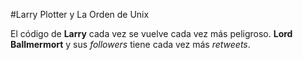 #Larry Plotter y La Orden de Unix

El código de **Larry** cada vez se vuelve cada vez más peligroso.
**Lord Ballmermort** y sus *followers* tiene cada vez más *retweets*.
